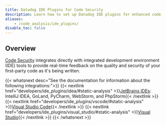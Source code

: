```yaml
---
title: Datadog IDE Plugins for Code Security
description: Learn how to set up Datadog IDE plugins for enhanced code security and quality assurance in your development environment.
aliases:
    - /code_analysis/ide_plugins/
disable_toc: false
---
```


## Overview

[Code Security][1] integrates directly with integrated development environment (IDE) tools to provide real-time feedback on the quality and security of your first-party code as it's being written.

{{< whatsnext desc="See the documentation for information about the following integrations:">}}
    {{< nextlink href="developers/ide_plugins/idea/#static-analysis" >}}<u>JetBrains IDEs</u>: IntelliJ IDEA, GoLand, PyCharm, WebStorm, and PhpStorm{{< /nextlink >}}
    {{< nextlink href="developers/ide_plugins/vscode/#static-analysis" >}}<u>Visual Studio Code</u>{{< /nextlink >}}
    {{< nextlink href="developers/ide_plugins/visual_studio/#static-analysis" >}}<u>Visual Studio</u>{{< /nextlink >}}
{{< /whatsnext >}}


[1]: /security/code_security/